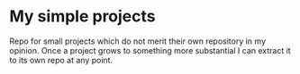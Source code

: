 # My simple projects

Repo for small projects which do not merit their own repository in my opinion. Once a project grows to something more substantial I can extract it to its own repo at any point.
